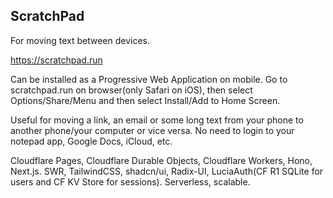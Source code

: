 ## ScratchPad
  
For moving text between devices.  
  
https://scratchpad.run  
  
Can be installed as a Progressive Web Application on mobile. Go to scratchpad.run on browser(only Safari on iOS), then select Options/Share/Menu and then select Install/Add to Home Screen.   
  
Useful for moving a link, an email or some long text from your phone to another phone/your computer or vice versa. No need to login to your notepad app, Google Docs, iCloud, etc.  
  
Cloudflare Pages, Cloudflare Durable Objects, Cloudflare Workers, Hono, Next.js. SWR, TailwindCSS, shadcn/ui, Radix-UI, LuciaAuth(CF R1 SQLite for users and CF KV Store for sessions). Serverless, scalable.  
